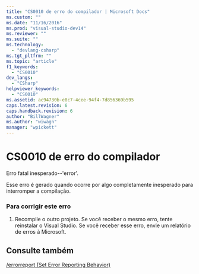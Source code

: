 ```yaml
---
title: "CS0010 de erro do compilador | Microsoft Docs"
ms.custom: ""
ms.date: "11/16/2016"
ms.prod: "visual-studio-dev14"
ms.reviewer: ""
ms.suite: ""
ms.technology: 
  - "devlang-csharp"
ms.tgt_pltfrm: ""
ms.topic: "article"
f1_keywords: 
  - "CS0010"
dev_langs: 
  - "CSharp"
helpviewer_keywords: 
  - "CS0010"
ms.assetid: ac94730b-e8c7-4cee-94f4-7d856369b595
caps.latest.revision: 6
caps.handback.revision: 6
author: "BillWagner"
ms.author: "wiwagn"
manager: "wpickett"
---
```

# CS0010 de erro do compilador
Erro fatal inesperado\-\-'error'.  
  
 Esse erro é gerado quando ocorre por algo completamente inesperado para interromper a compilação.  
  
### Para corrigir este erro  
  
1.  Recompile o outro projeto. Se você receber o mesmo erro, tente reinstalar o Visual Studio. Se você receber esse erro, envie um relatório de erros à Microsoft.  
  
## Consulte também  
 [\/errorreport \(Set Error Reporting Behavior\)](../../csharp/language-reference/compiler-options/errorreport-compiler-option.md)